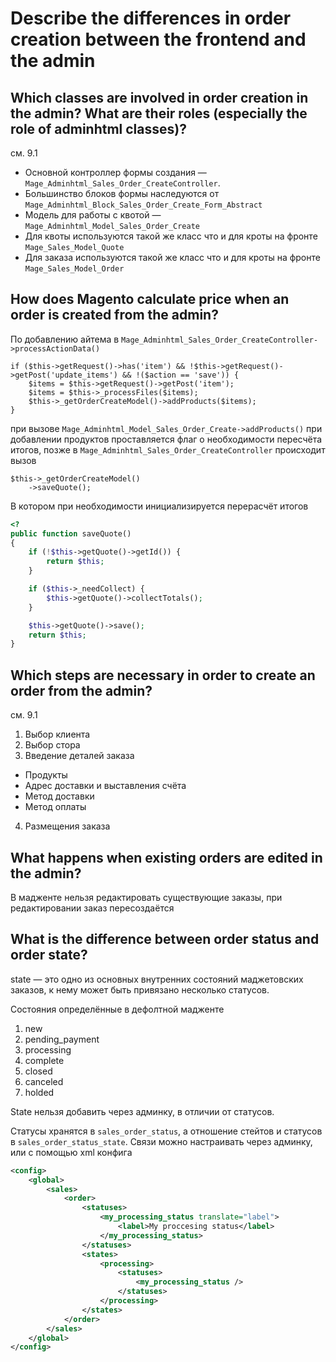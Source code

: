 # Describe the differences in order creation between the frontend and the admin

## Which classes are involved in order creation in the admin? What are their roles (especially the role of adminhtml classes)?

см. 9.1

  * Основной контроллер формы создания — `Mage_Adminhtml_Sales_Order_CreateController`.
  * Большинство блоков формы наследуются от `Mage_Adminhtml_Block_Sales_Order_Create_Form_Abstract`
  * Модель для работы с квотой — `Mage_Adminhtml_Model_Sales_Order_Create`
  * Для квоты используются такой же класс что и для кроты на фронте `Mage_Sales_Model_Quote`
  * Для заказа используются такой же класс что и для кроты на фронте `Mage_Sales_Model_Order`

## How does Magento calculate price when an order is created from the admin?

По добавлению айтема в `Mage_Adminhtml_Sales_Order_CreateController->processActionData()`

```
if ($this->getRequest()->has('item') && !$this->getRequest()->getPost('update_items') && !($action == 'save')) {
    $items = $this->getRequest()->getPost('item');
    $items = $this->_processFiles($items);
    $this->_getOrderCreateModel()->addProducts($items);
}
```
при вызове `Mage_Adminhtml_Model_Sales_Order_Create->addProducts()` при добавлении продуктов проставляется флаг о необходимости пересчёта итогов, позже в `Mage_Adminhtml_Sales_Order_CreateController` происходит вызов

```
$this->_getOrderCreateModel()
    ->saveQuote();
```

В котором при необходимости инициализируется перерасчёт итогов

```php
<?
public function saveQuote()
{
    if (!$this->getQuote()->getId()) {
        return $this;
    }

    if ($this->_needCollect) {
        $this->getQuote()->collectTotals();
    }

    $this->getQuote()->save();
    return $this;
}
```

## Which steps are necessary in order to create an order from the admin?

см. 9.1
1. Выбор клиента
2. Выбор стора
3. Введение деталей заказа
  * Продукты
  * Адрес доставки и выставления счёта
  * Метод доставки
  * Метод оплаты
4. Размещения заказа   

## What happens when existing orders are edited in the admin?

В мадженте нельзя редактировать существующие заказы, при редактировании заказ пересоздаётся

## What is the difference between order status and order state?

state — это одно из основных внутренних состояний маджетовских заказов, к нему может быть привязано несколько статусов.

Состояния определённые в дефолтной мадженте

  1. new
  2. pending_payment
  3. processing
  4. complete
  5. closed
  6. canceled
  7. holded

State нельзя добавить через админку, в отличии от статусов.

Статусы хранятся в `sales_order_status`, а отношение стейтов и статусов в `sales_order_status_state`.
Связи можно настраивать через админку, или с помощью xml конфига

```xml
<config>
    <global>
        <sales>
            <order>
                <statuses>
                    <my_processing_status translate="label">
                        <label>My proccesing status</label>
                    </my_processing_status>
                </statuses>
                <states>
                    <processing>
                        <statuses>
                            <my_processing_status />
                        </statuses>
                    </processing>
                </states>
            </order>
        </sales>  
    </global>
</config>
```
